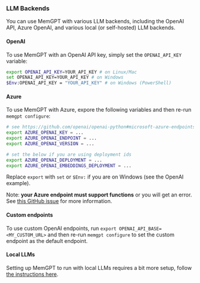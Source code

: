 ### LLM Backends

You can use MemGPT with various LLM backends, including the OpenAI API, Azure OpenAI, and various local (or self-hosted) LLM backends.

#### OpenAI
To use MemGPT with an OpenAI API key, simply set the `OPENAI_API_KEY` variable:
```sh
export OPENAI_API_KEY=YOUR_API_KEY # on Linux/Mac
set OPENAI_API_KEY=YOUR_API_KEY # on Windows
$Env:OPENAI_API_KEY = "YOUR_API_KEY" # on Windows (PowerShell)
```

#### Azure
To use MemGPT with Azure, expore the following variables and then re-run `memgpt configure`:
```sh
# see https://github.com/openai/openai-python#microsoft-azure-endpoints
export AZURE_OPENAI_KEY = ...
export AZURE_OPENAI_ENDPOINT = ...
export AZURE_OPENAI_VERSION = ...

# set the below if you are using deployment ids
export AZURE_OPENAI_DEPLOYMENT = ...
export AZURE_OPENAI_EMBEDDINGS_DEPLOYMENT = ...
```

Replace `export` with `set` or `$Env:` if you are on Windows (see the OpenAI example).

Note: **your Azure endpoint must support functions** or you will get an error. See [this GitHub issue](https://github.com/cpacker/MemGPT/issues/91) for more information.

#### Custom endpoints
To use custom OpenAI endpoints, run `export OPENAI_API_BASE=<MY_CUSTOM_URL>` and then re-run `memgpt configure` to set the custom endpoint as the default endpoint.

#### Local LLMs
Setting up MemGPT to run with local LLMs requires a bit more setup, follow [the instructions here](../local_llm).
